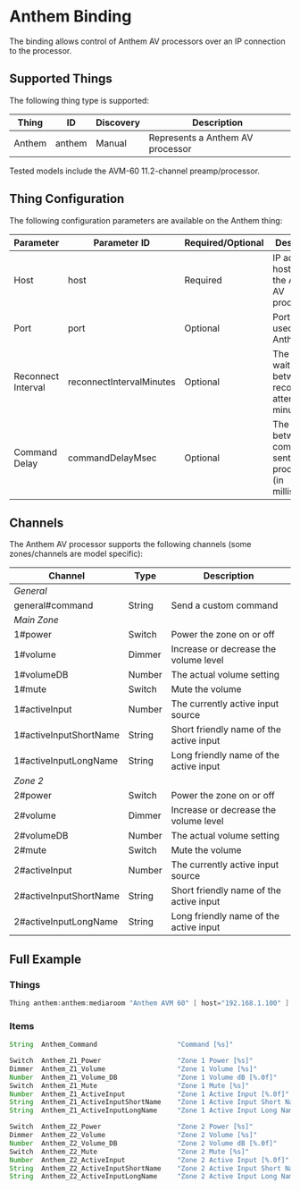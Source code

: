 # Anthem Binding

The binding allows control of Anthem AV processors over an IP connection to the processor.

## Supported Things

The following thing type is supported:

| Thing    | ID       | Discovery | Description |
|----------|----------|-----------|-------------|
| Anthem   | anthem   | Manual    | Represents a Anthem AV processor |

Tested models include the AVM-60 11.2-channel preamp/processor.

## Thing Configuration

The following configuration parameters are available on the Anthem thing:

| Parameter           | Parameter ID              | Required/Optional | Description |
|---------------------|---------------------------|-------------------|-------------|
| Host                | host                      | Required          | IP address or host name of the Anthem AV processor |
| Port                | port                      | Optional          | Port number used by the Anthem |
| Reconnect Interval  | reconnectIntervalMinutes  | Optional          | The time to wait between reconnection attempts (in minutes) |
| Command Delay       | commandDelayMsec          | Optional          | The delay between commands sent to the processor (in milliseconds) |

## Channels

The Anthem AV processor supports the following channels (some zones/channels are model specific):

| Channel                 | Type    | Description  |
|-------------------------|---------|--------------|
| _General_               |         |                                          |
| general#command         | String  | Send a custom command                    |
| _Main Zone_             |         |                                          |
| 1#power                 | Switch  | Power the zone on or off                 |
| 1#volume                | Dimmer  | Increase or decrease the volume level    |
| 1#volumeDB              | Number  | The actual volume setting                |
| 1#mute                  | Switch  | Mute the volume                          |
| 1#activeInput           | Number  | The currently active input source        |
| 1#activeInputShortName  | String  | Short friendly name of the active input  |
| 1#activeInputLongName   | String  | Long friendly name of the active input   |
| _Zone 2_                |         |                                          |
| 2#power                 | Switch  | Power the zone on or off                 |
| 2#volume                | Dimmer  | Increase or decrease the volume level    |
| 2#volumeDB              | Number  | The actual volume setting                |
| 2#mute                  | Switch  | Mute the volume                          |
| 2#activeInput           | Number  | The currently active input source        |
| 2#activeInputShortName  | String  | Short friendly name of the active input  |
| 2#activeInputLongName   | String  | Long friendly name of the active input   |

## Full Example

### Things

```java
Thing anthem:anthem:mediaroom "Anthem AVM 60" [ host="192.168.1.100" ]
```

### Items

```java
String  Anthem_Command                    "Command [%s]"                           { channel="anthem:anthem:mediaroom:general#command" }

Switch  Anthem_Z1_Power                   "Zone 1 Power [%s]"                      { channel="anthem:anthem:mediaroom:1#power" }
Dimmer  Anthem_Z1_Volume                  "Zone 1 Volume [%s]"                     { channel="anthem:anthem:mediaroom:1#volume" }
Number  Anthem_Z1_Volume_DB               "Zone 1 Volume dB [%.0f]"                { channel="anthem:anthem:mediaroom:1#volumeDB" }
Switch  Anthem_Z1_Mute                    "Zone 1 Mute [%s]"                       { channel="anthem:anthem:mediaroom:1#mute" }
Number  Anthem_Z1_ActiveInput             "Zone 1 Active Input [%.0f]"             { channel="anthem:anthem:mediaroom:1#activeInput" }
String  Anthem_Z1_ActiveInputShortName    "Zone 1 Active Input Short Name [%s]"    { channel="anthem:anthem:mediaroom:1#activeInputShortName" }
String  Anthem_Z1_ActiveInputLongName     "Zone 1 Active Input Long Name [%s]"     { channel="anthem:anthem:mediaroom:1#activeInputLongName" }

Switch  Anthem_Z2_Power                   "Zone 2 Power [%s]"                      { channel="anthem:anthem:mediaroom:1#power" }
Dimmer  Anthem_Z2_Volume                  "Zone 2 Volume [%s]"                     { channel="anthem:anthem:mediaroom:1#volume" }
Number  Anthem_Z2_Volume_DB               "Zone 2 Volume dB [%.0f]"                { channel="anthem:anthem:mediaroom:1#volumeDB" }
Switch  Anthem_Z2_Mute                    "Zone 2 Mute [%s]"                       { channel="anthem:anthem:mediaroom:1#mute" }
Number  Anthem_Z2_ActiveInput             "Zone 2 Active Input [%.0f]"             { channel="anthem:anthem:mediaroom:1#activeInput" }
String  Anthem_Z2_ActiveInputShortName    "Zone 2 Active Input Short Name [%s]"    { channel="anthem:anthem:mediaroom:1#activeInputShortName" }
String  Anthem_Z2_ActiveInputLongName     "Zone 2 Active Input Long Name [%s]"     { channel="anthem:anthem:mediaroom:1#activeInputLongName" }
```
